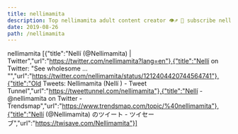 ```yaml
---
title: nellimamita
description: Top nellimamita adult content creator 👁♐️ 👑 subscribe nellimamita to my porn site below IG nellimamita
date: 2019-08-26
path: /nellimamita
---
```


nellimamita
[{"title":"Nellí (@Nellimamita) | Twitter","url":"https://twitter.com/nellimamita?lang=en"},{"title":"Nellí on Twitter: \"See wholesome … \"","url":"https://twitter.com/nellimamita/status/1212404420744564741"},{"title":"Old Tweets: Nellimamita (Nellí ) - Tweet Tunnel","url":"https://tweettunnel.com/nellimamita"},{"title":"Nellí - @nellimamita on Twitter - Trendsmap","url":"https://www.trendsmap.com/topic/%40nellimamita"},{"title":"Nellí (@Nellimamita) のツイート - ツイセーブ","url":"https://twisave.com/Nellimamita"}]

